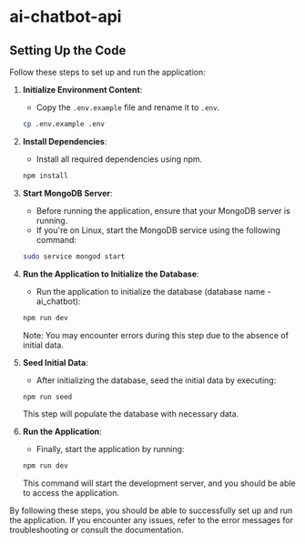 # ai-chatbot-api

## Setting Up the Code

Follow these steps to set up and run the application:

1. **Initialize Environment Content**: 
    - Copy the `.env.example` file and rename it to `.env`.
    ```bash
    cp .env.example .env
    ```

2. **Install Dependencies**:
    - Install all required dependencies using npm.
    ```bash
    npm install
    ```

3. **Start MongoDB Server**:
    - Before running the application, ensure that your MongoDB server is running.
    - If you're on Linux, start the MongoDB service using the following command:
    ```bash
    sudo service mongod start
    ```

4. **Run the Application to Initialize the Database**:
    - Run the application to initialize the database (database name - ai_chatbot):
    ```bash
    npm run dev
    ```
    Note: You may encounter errors during this step due to the absence of initial data.

5. **Seed Initial Data**:
    - After initializing the database, seed the initial data by executing:
    ```bash
    npm run seed
    ```
    This step will populate the database with necessary data.

6. **Run the Application**:
    - Finally, start the application by running:
    ```bash
    npm run dev
    ```
    This command will start the development server, and you should be able to access the application.

By following these steps, you should be able to successfully set up and run the application. If you encounter any issues, refer to the error messages for troubleshooting or consult the documentation.

